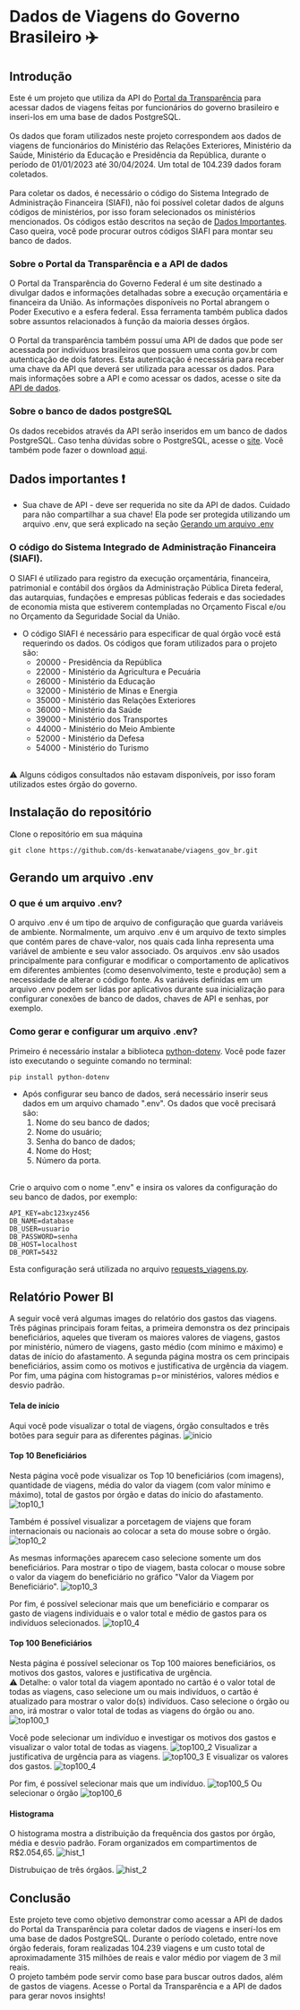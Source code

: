 # Dados de Viagens do Governo Brasileiro ✈️

## Introdução
Este é um projeto que utiliza da API do [Portal da Transparência](https://portaldatransparencia.gov.br) para acessar dados de viagens feitas por funcionários do governo brasileiro e inseri-los em uma base de dados PostgreSQL.
<br />
<br />
Os dados que foram utilizados neste projeto correspondem aos dados de viagens de funcionários do Ministério das Relações Exteriores, Ministério da Saúde, Ministério da Educação e Presidência da República, durante o período de 01/01/2023 até 30/04/2024. Um total de 104.239 dados foram coletados.
<br />
<br />
Para coletar os dados, é necessário o código do Sistema Integrado de Administração Financeira (SIAFI), não foi possível coletar dados de alguns códigos de ministérios, por isso foram selecionados os ministérios mencionados. Os códigos estão descritos na seção de [Dados Importantes](#dados-importantes). Caso queira, você pode procurar outros códigos SIAFI para montar seu banco de dados.  

### Sobre o Portal da Transparência e a API de dados

O Portal da Transparência do Governo Federal é um site destinado a divulgar dados e informações detalhadas sobre a execução orçamentária e financeira da União. 
As informações disponíveis no Portal abrangem o Poder Executivo e a esfera federal. Essa ferramenta também publica dados sobre assuntos relacionados à função da maioria desses órgãos.
<br />
<br />
O Portal da transparência também possuí uma API de dados que pode ser acessada por indivíduos brasileiros que possuem uma conta gov.br com autenticação de dois fatores. Esta autenticação é necessária para receber uma chave da API que deverá ser utilizada para acessar os dados.
Para mais informações sobre a API e como acessar os dados, acesse o site da [API de dados](https://portaldatransparencia.gov.br/api-de-dados).

### Sobre o banco de dados postgreSQL

Os dados recebidos através da API serão inseridos em um banco de dados PostgreSQL. Caso tenha dúvidas sobre o PostgreSQL, acesse o [site](https://www.postgresql.org/about/). Você também pode fazer o download [aqui](https://www.postgresql.org/download/).

<a name="dados-importantes"></a>
## Dados importantes ❗
* Sua chave de API - deve ser requerida no site da API de dados. Cuidado para não compartilhar a sua chave! Ela pode ser protegida utilizando um arquivo .env, que será explicado na seção [Gerando um arquivo .env](#arquivo-env)
### O código do Sistema Integrado de Administração Financeira (SIAFI).
O SIAFI é utilizado para registro da execução orçamentária, financeira, patrimonial e contábil dos órgãos da Administração Pública Direta federal, das autarquias, fundações e empresas públicas federais e das sociedades de economia mista que estiverem contempladas no Orçamento Fiscal e/ou no Orçamento da Seguridade Social da União.
* O código SIAFI é necessário para especificar de qual órgão você está requerindo os dados. Os códigos que foram utilizados para o projeto são:
  *  20000 - Presidência da República
  *  22000 - Ministério da Agricultura e Pecuária
  *  26000 - Ministério da Educação
  *  32000 - Ministério de Minas e Energia
  *  35000 - Ministério das Relações Exteriores
  *  36000 - Ministério da Saúde
  *  39000 - Ministério dos Transportes
  *  44000 - Ministério do Meio Ambiente
  *  52000 - Ministério da Defesa
  *  54000 - Ministério do Turismo
<br />
⚠️ Alguns códigos consultados não estavam disponíveis, por isso foram utilizados estes órgão do governo.
<br />

## Instalação do repositório
Clone o repositório em sua máquina
```
git clone https://github.com/ds-kenwatanabe/viagens_gov_br.git
```

<a name="arquivo-env"></a>
## Gerando um arquivo .env
### O que é um arquivo .env?
O arquivo .env é um tipo de arquivo de configuração que guarda variáveis de ambiente. Normalmente, um arquivo .env é um arquivo de texto simples que contém pares de chave-valor, nos quais cada linha representa uma variável de ambiente e seu valor associado.
Os arquivos .env são usados principalmente para configurar e modificar o comportamento de aplicativos em diferentes ambientes (como desenvolvimento, teste e produção) sem a necessidade de alterar o código fonte. As variáveis definidas em um arquivo .env podem ser lidas por aplicativos durante sua inicialização para configurar conexões de banco de dados, chaves de API e senhas, por exemplo.

### Como gerar e configurar um arquivo .env?
Primeiro é necessário instalar a biblioteca [python-dotenv](https://pypi.org/project/python-dotenv/). Você pode fazer isto executando o seguinte comando no terminal:
```
pip install python-dotenv
```
* Após configurar seu banco de dados, será necessário inserir seus dados em um arquivo chamado ".env". Os dados que você precisará são:
    1. Nome do seu banco de dados;
    2. Nome do usuário;
    3. Senha do banco de dados;
    4. Nome do Host;
    5. Número da porta.  
<br />
Crie o arquivo com o nome ".env" e insira os valores da configuração do seu banco de dados, por exemplo:

```
API_KEY=abc123xyz456
DB_NAME=database
DB_USER=usuario
DB_PASSWORD=senha
DB_HOST=localhost
DB_PORT=5432
```
Esta configuração será utilizada no arquivo [requests_viagens.py](requests_viagens.py).

## Relatório Power BI
A seguir você verá algumas images do relatório dos gastos das viagens. Três páginas principais foram feitas, a primeira demonstra os dez principais beneficiários, aqueles que tiveram os maiores valores de viagens, gastos por ministério, número de viagens, gasto médio (com mínimo e máximo) e datas de início do afastamento. A segunda página mostra os cem principais beneficiários, assim como os motivos e justificativa de urgência da viagem. Por fim, uma página com histogramas p=or ministérios, valores médios e desvio padrão.

#### Tela de início
Aqui você pode visualizar o total de viagens, órgão consultados e três botões para seguir para as diferentes páginas.
![inicio](pbi_images/inicio.png)

#### Top 10 Beneficiários
Nesta página você pode visualizar os Top 10 beneficiários (com imagens), quantidade de viagens, média do valor da viagem (com valor mínimo e máximo), total de gastos por órgão e datas do início do afastamento.
![top10_1](pbi_images/top10_1.png)

Também é possível visualizar a porcetagem de viajens que foram internacionais ou nacionais ao colocar a seta do mouse sobre o órgão.
![top10_2](pbi_images/top10_2.png)

As mesmas informações aparecem caso selecione somente um dos beneficiários. Para mostrar o tipo de viagem, basta colocar o mouse sobre o valor da viagem do beneficiário no gráfico "Valor da Viagem por Beneficiário".
![top10_3](pbi_images/top10_3.png)

Por fim, é possível selecionar mais que um beneficiário e comparar os gasto de viagens individuais e o valor total e médio de gastos para os indivíduos selecionados.
![top10_4](pbi_images/top10_4.png)

#### Top 100 Beneficiários
Nesta página é possível selecionar os Top 100 maiores beneficiários, os motivos dos gastos, valores e justificativa de urgência. 
<br />
⚠️ Detalhe: o valor total da viagem apontado no cartão é o valor total de todas as viagens, caso selecione um ou mais indivíduos, o cartão é atualizado para mostrar o valor do(s) indivíduos. Caso selecione o órgão ou ano, irá mostrar o valor total de todas as viagens do órgão ou ano.
![top100_1](pbi_images/top100_1.png)

Você pode selecionar um indivíduo e investigar os motivos dos gastos e visualizar o valor total de todas as viagens.
![top100_2](pbi_images/top100_2.png)
Visualizar a justificativa de urgência para as viagens.
![top100_3](pbi_images/top100_3.png)
E visualizar os valores dos gastos.
![top100_4](pbi_images/top100_4.png)

Por fim, é possível selecionar mais que um indivíduo.
![top100_5](pbi_images/top100_5.png)
Ou selecionar o órgão
![top100_6](pbi_images/top100_6.png)

#### Histograma
O histograma mostra a distribuição da frequência dos gastos por órgão, média e desvio padrão. Foram organizados em compartimentos de R$2.054,65.
![hist_1](pbi_images/hist_1.png)

Distrubuiçao de três órgãos.
![hist_2](pbi_images/hist_2.png)

## Conclusão
Este projeto teve como objetivo demonstrar como acessar a API de dados do Portal da Transparência para coletar dados de viagens e inserí-los em uma base de dados PostgreSQL. Durante o período coletado, entre nove órgão federais, foram realizadas 104.239 viagens e um custo total de aproximadamente 315 milhões de reais e valor médio por viagem de 3 mil reais.
<br />
O projeto também pode servir como base para buscar outros dados, além de gastos de viagens. Acesse o Portal da Transparência e a API de dados para gerar novos insights!
